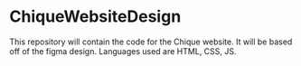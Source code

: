 # ChiqueWebsiteDesign
This repository will contain the code for the Chique website. It will be based off of the figma design. Languages used are HTML, CSS, JS.
